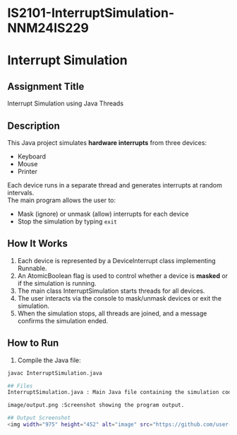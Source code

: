 # IS2101-InterruptSimulation-NNM24IS229
# Interrupt Simulation

## Assignment Title
Interrupt Simulation using Java Threads

## Description
This Java project simulates **hardware interrupts** from three devices:  
- Keyboard  
- Mouse  
- Printer  

Each device runs in a separate thread and generates interrupts at random intervals.  
The main program allows the user to:  
- Mask (ignore) or unmask (allow) interrupts for each device  
- Stop the simulation by typing `exit`

## How It Works
1. Each device is represented by a DeviceInterrupt class implementing Runnable.
2. An AtomicBoolean flag is used to control whether a device is **masked** or if the simulation is running.
3. The main class InterruptSimulation starts threads for all devices.
4. The user interacts via the console to mask/unmask devices or exit the simulation.
5. When the simulation stops, all threads are joined, and a message confirms the simulation ended.

## How to Run
1. Compile the Java file:
```bash
javac InterruptSimulation.java

## Files
InterruptSimulation.java : Main Java file containing the simulation code.

image/output.png :Screenshot showing the program output.

## Output Screenshot
<img width="975" height="452" alt="image" src="https://github.com/user-attachments/assets/5352faa8-1733-4d1f-8ff4-a8141db6cd52" />






